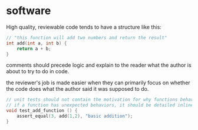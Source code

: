 # software 

High quality, reviewable code tends to have a structure like this: 
```cpp
// "this function will add two numbers and return the result"
int add(int a, int b) {
    return a + b;
}
```

comments should precede logic and explain to the reader what the author is about to try to do in code.

the reviewer's job is made easier when they can primarily focus on whether the code does what the author said it was supposed to do.

```cpp
// unit tests should not contain the motivation for why functions behave like they do
// if a function has unexpected behaviors, it should be detailed inline with the logic. 
void test_add_function () {
    assert_equal(3, add(1,2), "basic addition");
}
```